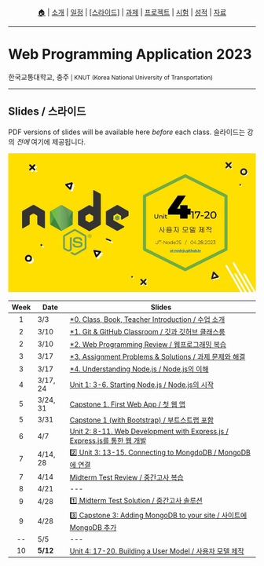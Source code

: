 <p id="menu" align="center">
  <a href="https://ut-nodejs.github.io" title="Home">🏠</a> |
  <a href="about.html" title="About">소개</a> |
  <a href="/schedule.html" title="Schedule">일정</a> |
  <a href="/slides.html" title="Slides"><u>[스라이드]</u></a> |
  <a href="/assignments.html" title="Assignments">과제</a> |
  <a href="/project.html" title="Project">프로젝트</a> |
  <a href="/tests.html" title="Tests">시험</a> |
  <a href="/grading.html" title="Grading">성적</a> |
  <a href="/resources.html" title="Resources">자료</a>
  <!-- <a href="https://pollev.com/aarons007" title="PollEverywhere">설문↗️</a> -->
</p>

---

# Web Programming Application 2023

<p>한국교통대학교, 충주<small> | KNUT (Korea National University of Transportation)</small></p>

---

## Slides / 스라이드

PDF versions of slides will be available here _before_ each class. 슬라이드는 강의 _전에_ 여기에 제공됩니다.

![this-week](/img/gh-pages/slides-covers/4.17-building-user-model.jpg)

| Week | Date         | Slides                                                                                                                  |
| :--: | ------------ | ----------------------------------------------------------------------------------------------------------------------- |
|  1   | 3/3          | [\*0. Class, Book, Teacher Introduction / 수업 소개](/slides/0.0a-class-introduction.pdf)                               |
|  2   | 3/10         | [\*1. Git & GitHub Classroom / 깃과 깃허브 클래스룸](/slides/0.0b-git-github-classroom.pdf)                             |
|  2   | 3/10         | [\*2. Web Programming Review / 웹프로그래밍 복습](/slides/0.0c-web-programming-review.pdf)                              |
|  3   | 3/17         | [\*3. Assignment Problems & Solutions / 과제 문제와 해결](/slides/0.0d-assignment-problems-solutions.pdf)               |
|  3   | 3/17         | [\*4. Understanding Node.js / Node.js의 이해](/slides/0.1-2-understanding-node.pdf)                                     |
|  4   | 3/17, 24     | [Unit 1: 3-6. Starting Node.js / Node.js의 시작](/slides/1.3-6-starting-nodejs.pdf)                                     |
|  5   | 3/24, 31     | [Capstone 1. First Web App / 첫 웹 앱](/slides/1.7-first-web-app.pdf)                                                   |
|  5   | 3/31         | [Capstone 1 (with Bootstrap) / 부트스트랩 포함](/slides/1.7b-first-web-app-bootstrap.pdf)                               |
|  6   | 4/7          | [Unit 2: 8-11. Web Development with Express.js / Express.js를 통한 웹 개발](/slides/2.8-11-express-web-development.pdf) |
|  7   | 4/14, 28     | [2️⃣ Unit 3: 13-15. Connecting to MongdoDB / MongoDB에 연결](/slides/3.13-15-connecting-mongodb.pdf)                     |
|  7   | 4/14         | [Midterm Test Review / 중간고사 복습](/midterm.html)                                                                    |
|  8   | 4/21         | ---                                                                                                                     |
|  9   | 4/28         | [1️⃣ Midterm Test Solution / 중간고사 솔루션](/slides/M-midterm-test-solution.pdf)                                       |
|  9   | 4/28         | [3️⃣ Capstone 3: Adding MongoDB to your site / 사이트에 MongoDB 추가](/slides/3.16-mongo-capstone.pdf)                   |
|  --  | 5/5          | ---                                                                                                                    |
|  10  | **5/12**     | [Unit 4: 17-20. Building a User Model / 사용자 모델 제작](/slides/4.17-building-user-model.pdf)                         |
